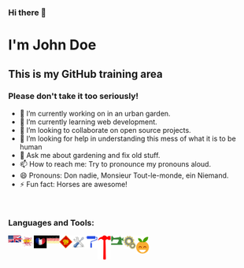 ### Hi there 👋

# I'm John Doe

## This is my GitHub training area

### Please don't take it too seriously!

- 🔭 I’m currently working on in an urban garden.
- 🌱 I’m currently learning web development.
- 👯 I’m looking to collaborate on open source projects.
- 🤔 I’m looking for help in understanding this mess of what it is to be human
- 💬 Ask me about gardening and fix old stuff.
- 📫 How to reach me: Try to pronounce my pronouns aloud.
- 😄 Pronouns: Don nadie, Monsieur Tout-le-monde, ein Niemand.
- ⚡ Fun fact: Horses are awesome!

<br />

### Languages and Tools:

<img align="left" alt="english" width="26px" src="./img/us-uk-flag.svg">
<img align="left" alt="spanish" width="26px" src="./img/spanish-flag.svg">
<img align="left" alt="french" width="26px" src="./img/french-flag.svg">
<img align="left" alt="german" width="26px" src="./img/german-flag.svg">
<img align="left" alt="chinese" width="26px" src="./img/chinese.svg">
<img align="left" alt="tools" width="26px" src="./img/tools.svg">
<img align="left" alt="paintbrush" width="26px" src="./img/paintbrush.svg">
<img align="left" alt="hammer" width="26px" src="./img/hammer.svg">
<img align="left" alt="sewing machine" width="26px" src="./img/sewing-machine.svg">
<img align="left" alt="gears" width="26px" src="./img/gears.svg">
<img align="left" alt="lol" width="26px" src="./img/lol.svg">

